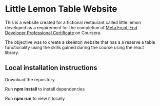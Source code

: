 # Little Lemon Table Website

This is a website created for a fictional restaurant called little lemon developed as a requirement for the completion of [Meta Front-End Developer Professional Certificate](https://www.coursera.org/professional-certificates/meta-front-end-developer) on Coursera.

The objective was to create a skeleton website that has a a reserve a table functionality using the skills gained during the course using the react library.

## Local installation instructions

Download the repository

Run **npm install** to install dependencies

Run **npm run** to view it locally